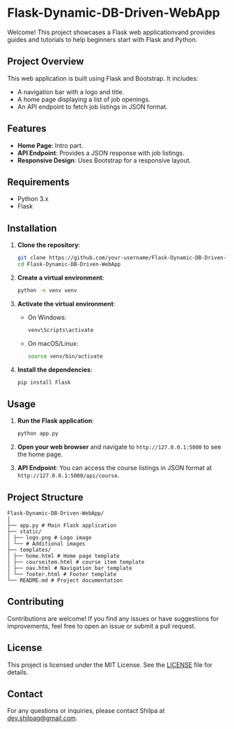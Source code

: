 # Flask-Dynamic-DB-Driven-WebApp

Welcome! This project showcases a Flask web applicationvand provides guides and tutorials to help beginners start with Flask and Python.

## Project Overview

This web application is built using Flask and Bootstrap. It includes:
- A navigation bar with a logo and title.
- A home page displaying a list of job openings.
- An API endpoint to fetch job listings in JSON format.

## Features

- **Home Page**: Intro part.
- **API Endpoint**: Provides a JSON response with job listings.
- **Responsive Design**: Uses Bootstrap for a responsive layout.

## Requirements

- Python 3.x
- Flask

## Installation

1. **Clone the repository**:

    ```sh
    git clone https://github.com/your-username/Flask-Dynamic-DB-Driven-WebApp.git
    cd Flask-Dynamic-DB-Driven-WebApp

    ```

2. **Create a virtual environment**:

    ```sh
    python -m venv venv
    ```

3. **Activate the virtual environment**:

    - On Windows:

        ```sh
        venv\Scripts\activate
        ```

    - On macOS/Linux:

        ```sh
        source venv/bin/activate
        ```

4. **Install the dependencies**:

    ```sh
    pip install Flask
    ```

## Usage

1. **Run the Flask application**:

    ```sh
    python app.py
    ```

2. **Open your web browser** and navigate to `http://127.0.0.1:5000` to see the home page.

3. **API Endpoint**: You can access the course listings in JSON format at `http://127.0.0.1:5000/api/course`.

## Project Structure
```
Flask-Dynamic-DB-Driven-WebApp/
│
├── app.py # Main Flask application
├── static/
│ ├── logo.png # Logo image
│ └── # Additional images
├── templates/
│ ├── home.html # Home page template
│ ├── courseitem.html # course item template
│ ├── nav.html # Navigation bar template
│ └── footer.html # Footer template
└── README.md # Project documentation
```
## Contributing

Contributions are welcome! If you find any issues or have suggestions for improvements, feel free to open an issue or submit a pull request.

## License

This project is licensed under the MIT License. See the [LICENSE](LICENSE) file for details.

## Contact

For any questions or inquiries, please contact Shilpa at [dev.shilpag@gmail.com](mailto:dev.shilpag@gmail.com).
